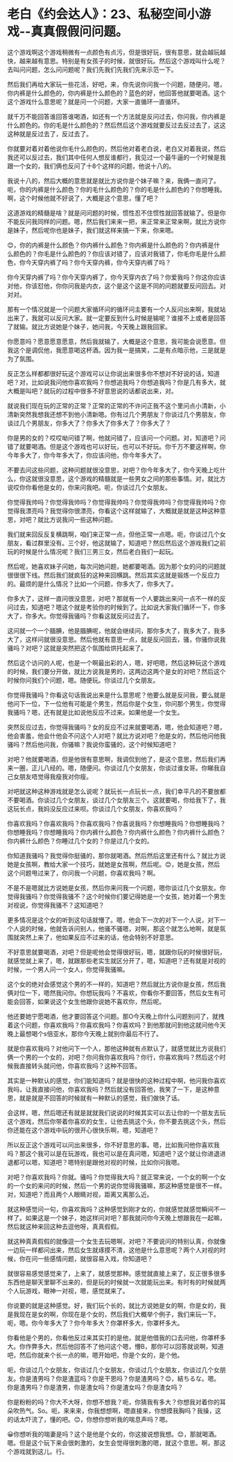 # 老白《约会达人》：23、私秘空间小游戏--真真假假问问题。

这个游戏啊这个游戏稍微有一点颜色有点污，但是很好玩，很有意思，就会越玩越快，越来越有意思。特别是有女孩子的时候，就很好玩。然后这个游戏叫什么呢？去叫问问题，怎么问问题呢？我们先我们先我们先来示范一下。

然后我们再给大家玩一些花活，好吧，来，你先说你问我一个问题，随便问，嗯，你内裤是什么颜色的，你内裤是什么颜色的？蓝色的好，他回答他就要喝酒。这个这个游戏什么意思呢？就是问一个问题，大家一直循环一直循环。

就千万不能回答谁回答谁喝酒，如还有一个方法就是反问过去，你问我，你内裤是什么颜色的。你的毛是什么颜色的？然后然后这个游戏就要反过去反过去了，这这这种就是反过去了，反过去了。

你就要对着对着他说你毛什么颜色的，然后他对着老白说，老白又对着我说，然后我还可以反过去，我们其中任何人想反谁都行，我见过一个最牛逼的一个时候是我跟一个女的，我们俩也反问了十8个这样的问题，他说十八的。

我说十八的，然后大概的意思就是就比方说你是个妹子嘛？来，我俩一直问了。呃，你的内裤是什么颜色？你的毛什么颜色的？你的毛是什么颜色的？你想睡我。啊，这个时候他就不好说了，大概是这个意思，懂了吧？

这道游戏的精髓是啥？就是问问题的时候，惯性忍不住惯性就回答就输了。但是你不能反问我同样的问题。嗯，然后我们来来一把，来正常来正常来啊，就比方说你是妹子，然后呢你也是妹子，我们就这样来搞一下来，你来嗯。

😊，你的内裤是什么颜色？你内裤什么颜色？你内裤是什么颜色的？你内裤是什么颜色的？你毛是什么颜色的？你应该对错了，应该对我错了，你毛你毛是什么颜色，你今天穿内裤了吗？你今天穿内裤，你今天穿内裤了吗？

你今天穿内裤了吗？你今天穿内裤了，你今天穿内衣了吗？你爱我吗？你这你应该对他，你该怼他，你你问我是内衣，这个是这个这是不同的问题就要反问回去。对对对。

那有一个情况就是一个问题大家循环问的循环问主要有一个人反问出来啊，我就站出来了，我就可以反问大家。就一定要反到什么时候是输呢？谁接不上或者是回答了就输。就比方说她是个妹子，她问我，今天晚上跟我回家。

你愿意吗？愿意愿意愿意，然后我就输了，大概是这个意思，我可能会说愿意。但我这个是调侃他，我愿意喝这杯酒。因为我一是搞笑，二是有点暗示他，三是就是为了氛围。

反正怎么样都都很好玩这个游戏可以让你说出来很多你不想对不好说的话，知道吧？对，比如说我问他你喜欢我吗？你想追我吗？你想追我吗？你是几有多大，就大概是叫吧？就玩的过程中很多不好意思说的话都说出来，对。

就说我们现在玩的正常的正常？正常的正常的不许问正我不这个里问点小清新，小清新突然我想我还想不到他小清新嗯。你有过几个男朋友？你谈过几个男朋友，你谈过几个男朋友，你多大了？你多大了你多大了？你多大了？

你是男的女的？哎哎呦问错了啊，他就问错了，应该问一个问题。对，知道吧？问错了就要喝酒。但是这个游戏也可以好玩，也可以不好玩。你千万不要这样啊，你今年多大了，你今年多大了，你应该问他，你今年多大了。

不要去问这些问题，这种问题就很没意思，对吧？你今年多大了，你今天晚上吃什么，你这就很没意思，这个游戏的精髓就是一些男女之间的那些事情。对，就比方说哎你你看他是女的，你来问我吧。呃，你谈过几个女朋友。

你觉得我帅吗？你觉得我帅吗？你觉得我帅吗？你觉得我帅吗？你觉得我帅吗？你觉得我漂亮吗？我觉得你很漂亮，你看这个这样就输了，大概就是就是这种这种意思，对吧？就比方说我问一些这种问题。

我们就来回反反复横跳啊，咱们来正常一点，但他正常一点嗯。呃，你谈过几个女朋友，看过群里没有。三个好，他这就输了，知道吧？然后然后这个游戏我们之前玩的时候是什么情况呢？我们三男三女，然后老白我们一起玩。

然后呢，她喜欢妹子问她，每次问她问题，她都要喝酒。因为那个女的问的问题就很很很下线。然后我们就疯狂的这种来回横跳。然后其实这就是锻炼一个反应力的。最烦的是什么情况？比如一个问题，你多大了，你多大了。

你多大了，这样一直问很没意思，对吧？那就有一个人要跳出来问一点不一样的反问过去，知道吧？嗯这个就是考验你的时候到了。比如说大家我们循环一下，你多大了，你多大。你觉得我骚吗？你看这就反问过去了。

这问就一个一个腼腆，他是腼腆呢，他就会继续问，那你多大了，我多大了，我多大了，这样问就很没意思。然后他就有意思一点，就是反问回去，骚，你骚你说我骚吗？对吧？这就是突然把这个氛围给烘托起来了。

然后这个访问的人呢，也是一个啊最出彩的人，嗯，好吧嗯，然后这种玩这个游戏的时候，我们要分开做，就比方说我是男的，这两边这两个是女的对吧？然后这个时候你问我们个问题，嗯。随便玩。你谈过几个女朋友。

你觉得我骚吗？你看这句话我说出来是什么意思呢？他要么就是反问我，要么就是他问下一位，下一位他有可能是个男生，然后你是个女生，你问那个男生，你觉得我骚吗？嗯，还有就是比如说他反应不过来。如果他是一个女生。

突然反应过去，你觉得我骚吗？女的反应不过来就要喝酒，嗯，他会知道吧？嗯，他会害羞，他会什他会不问这个人对吧？就比方说对吧？他是女的，然后他问他我骚吗？然后他问我，你骚嘛？我说你蛮骚的，这个时候知道吧？

对吧？他就要喝酒，但是他很有意思啊，我调侃到他了，是这个意思，然后我们再来一圈，正儿八经的。嗯，随便问。你谈过几个女朋友，你谈过谁女哥。你睇我自己女朋友唔觉得我瘦我对你瘦。

对吧就这种这种游戏就是怎么说呢？就玩长一点玩长一点，我们幸平凡的不要放都不要喝酒。你谈过几个女朋友，谈过几个女朋友三个。这就要喝，你给我下了，我这玩长点，我妈没反应过来呗。你谈过几个女朋友，你喜欢我吗？

你喜欢我吗？你喜欢我吗？你喜欢我吗？你喜说我吗？你想睡我吗？你想睡我吗？你想睡我吗？你想睡我吗？你内裤什么颜色？你内裤什么颜色？你内裤什么颜色？你内裤什么颜色？你睡过几个女的？你是过几个女的。

你知道我骚吗？我觉得你挺骚的，那你就喝酒。然后然后这里还有什么？就比方说她是女孩啊，教给大家一个技巧，就她是女孩啊，然后呢。😊，她是女孩，然后这个问题甩过来了，你问我一个问题，你喜欢我吗？啊。

不是不是嗯就比方说她是女孩，然后你来问我一个问题，嗯你谈过几个女朋友。你觉得我骚吗？你觉得我骚不？这个时候你们要记得她是一个女孩，她对着一个男生对视说，你觉得我骚不？这知道吧？

更多情况是这个女的听到这句话就懵了。嗯，他会下一次的对下一个人说，对下一个人说的时候，他就告诉问别人，他骚不骚嗯，对啊，那这个就怎么地啊，就是氛围就突然上来了，他如果反应不过来的话，他会特别不好意思。

不好意思就要喝酒，对吧？但是呢他会觉得很好玩，嗯，就跟你玩的时候很好玩，就感觉就上来了，嗯，就跟那些老实生就区分开了，嗯，知道吧？还有就是对视的时候，一个男人问一个女人，你觉得我骚嘛。

这个女的绝对会感觉这个男的不一样的，知道吧？然后就比方说你是女孩，然后我俩对位一下，嗯然我问你。你想玩我吗？不喜欢，你看你不要回答，然后女生有可能会回答，如果说这个女生他跟你说她不喜欢你，然后呢。

他还要她宁愿喝酒，他才要回答这个问题。那O今天晚上你什么问题别问了，就拽着这个问题，你喜欢我吗？你喜欢我吗？你喜欢吗？到他那就问到他这就问他今天晚上最想喝个s倍亚水，那你今天晚上就别你最后不行了。

就是你喜欢我吗？对他问下一个人，那他这种就有点默认了，就感觉就比方说我们俩一个男的一个女的，对吧？你问我你喜欢我吗？你行，你喜欢我吗？然后这个时候我直接转头就问他，你喜欢我吗？这种不回答。

其实是一种默认的感觉，你们能知道吗？就是很快的这种过程中啊，他问我你喜欢我吗，让我直接问他，你喜欢我吗？然后就没有回答他，我笑了一下，是这种意思，就是就是不回答的时候就有一种默认的感觉，我们做快了话。

会这样，嗯，然后嗯还有就是就就我们说说的时候其实可以去让你的一个朋友去玩这个游戏，然后你带着你喜欢的女生，让他去挑这个头，你不要去挑这个头，然后你还能在这个游戏中玩的很开心很快乐啊，嗯，知道吧？

所以反正这个游戏可以问出来很多，你不好意思的事。嗯，比如我问他你喜欢我吗？那这个我可以是在玩游戏，我也可以是在真问嗯，知道吧？这个就让你进退进退都可以嗯，知道吧？嗯特别是跟他对视的时候，比如你问我嗯。

对吧？你喜欢我吗？你就。骚吗？你觉得我大吗？就正常来说，一个女的啊一个女的一个女的来问的时候，然后一个男的说你觉得我骚嘛，那这种感觉是很不一样。对，知道吧？而且两个人眼睛对视，距离又离那么近。

就这种感觉问一句，你喜欢我吗？这种感觉到刚才女的，你就感觉就感觉瞬间不一样了。如果这是一个妹子，她这样问对吧？那我就问你今天晚上想跟我在一起嘛，然后就这种来回这种去逗他呀，真真假假。

就这种真真假假的就像逗一个女生去玩嗯啊，对吧？不要说问的特别认真，你就像一边玩一样都问出来，然后女生就琢摸不清，这他是什么意思呢？两个人对视的时候，你在问一些感情问题，就很容易入戏，你知道吧？

就很容易感觉感觉来了，上来了，就感觉那种。感觉就直接上来了，反正很多很多东西他是聊天里聊不出来的，但是玩的时候就一次就能玩出来。有时有的时候就两个人玩游戏，眼神一对视，嗯，感觉就来了。

你说要的就是这种感觉。好，我们玩个长的，就比方说她是女的啊，你是女的，我是我现在是女的啊，你现在是个女的，然后我们大概举个例子，我们来玩一下。呃，嗯。你今年多大了？你今年多大？你罩杯多大，你罩杯多大。

你看他是个男的，你看他反过来其实打的是他，就是他借我的口去问他，你罩杯多大。你作弊多大，然后他回答不了他问这个嗯，懵B，那你可以回答就说啊，知道吧，然后你就来个长一点的嘛，嗯开始吧，你是个女的，是个他。

呃，你谈过几个女朋友，你谈过几个女朋友，你谈过几个女朋友，你谈过几个女朋友。你是渣男吗？你是渣蓝吗？你是干恩吗？你是渣男吗？😊，結ちるな。嗯。你是渣男吗？你是渣男，你是渣女吗？你是渣女吗？你是渣女吗？

你是粉粉的吗？你大不大呀，你想不想我？呃，你猜我有多大？你想我对着你的耳朵吹热气。So。呃，来来来，你我想想啊，嗯直接来，你想摸我胸吗？我操，这的话太吓流了，懂的吧。😊，你想你想听我的喘息声吗？嗯。

😀你想听我的喘妻是吗？这个是他是个女的，你这接说想我想。😊，那就喝酒。嗯。但是这个玩下来会很刺激的，女生会觉得很刺激的嗯，就这个意思。啊，那这个游戏就到这儿。行。

